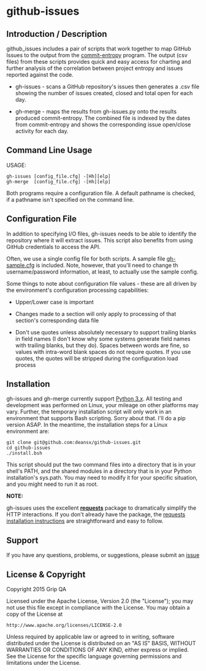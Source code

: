 github-issues
=========================

Introduction / Description
----------------------

github_issues includes a pair of scripts that work together to map GitHub Issues
to the output from the [commit-entropy](https://pypi.python.org/pypi/commit-entropy/0.2.0) program. The output (csv files) from these scripts provides
quick and easy access for charting and further analysis of the correlation
between project entropy and issues reported against the code.

* gh-issues - scans a GitHub repository's issues
then generates a .csv file showing the number of issues created,
closed and total open for each day.

* gh-merge - maps the results from gh-issues.py onto the results
produced commit-entropy. The combined file is indexed by the dates
from commit-entropy and shows the corresponding issue open/close
activity for each day.


Command Line Usage
----------------------

USAGE:

    gh-issues [config_file.cfg] -[Hh][elp]
    gh-merge  [config_file.cfg] -[Hh][elp]

Both programs require a configuration file. A default pathname is checked, if
a pathname isn't specified on the command line.


Configuration File
----------------------

In addition to specifying I/O files, gh-issues needs to be able to
identify the repository where it will extract issues. This script also benefits
from using GitHub credentials to access the API.

Often, we use a single config file for both scripts. A sample file 
[gh-sample.cfg](./gh-sample.cfg) is included. Note, however, that you'll
need to change th username/password information, at least, to actually
use the sample config.

Some things to note about configuration file values - these are all
driven by the environment's configuration processing capabilities:

* Upper/Lower case is important

* Changes made to a section will only apply to processing of that
section's corresponding data file

* Don't use quotes unless absolutely necessary to support trailing
blanks in field names (I don't know why some systems generate field
names with trailing blanks, but they do). Spaces between words are fine,
so values with intra-word blank spaces do not require quotes. If you use
quotes, the quotes will be stripped during the configuration load process


Installation
----------------------

gh-issues and gh-merge currently support [Python 3.x](https://www.python.org/downloads/).
All testing and development was performed on Linux, your mileage on other
platforms may vary. Further, the temporary installation script will only work
in an environment that supports Bash scripting. Sorry about that. I'll do
a pip version ASAP. In the meantime, the installation steps for a Linux
environment are:

    git clone git@github.com:deansx/github-issues.git
    cd github-issues
    ./install.bsh

This script should put the two command files into a directory that is in your
shell's PATH, and the shared modules in a directory that is in your Python
installation's sys.path. You may need to modify it for your specific situation,
and you might need to run it as root.

**NOTE:**

gh-issues uses the excellent **[requests](http://docs.python-requests.org/en/latest/)**
package to dramatically simplify the HTTP interactions. If you don't already
have the
package, the [requests installation instructions](http://docs.python-requests.org/en/latest/user/install/#install) are straightforward and easy to follow.


Support
----------------------

If you have any questions, problems, or suggestions, please submit an
[issue](../../issues)

License & Copyright
----------------------

Copyright 2015 Grip QA

Licensed under the Apache License, Version 2.0 (the "License");
you may not use this file except in compliance with the License.
You may obtain a copy of the License at

    http://www.apache.org/licenses/LICENSE-2.0

Unless required by applicable law or agreed to in writing, software
distributed under the License is distributed on an "AS IS" BASIS,
WITHOUT WARRANTIES OR CONDITIONS OF ANY KIND, either express or implied.
See the License for the specific language governing permissions and
limitations under the License.
